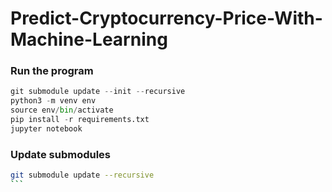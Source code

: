 # Predict-Cryptocurrency-Price-With-Machine-Learning #

### Run the program ###
```python
git submodule update --init --recursive
python3 -m venv env
source env/bin/activate
pip install -r requirements.txt
jupyter notebook
```

### Update submodules ###
````sh
git submodule update --recursive
```
